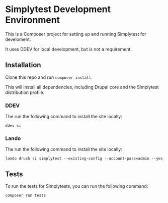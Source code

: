# Simplytest Development Environment

This is a Composer project for setting up and running Simplytest for develoment.

It uses DDEV for local development, but is not a requirement.

## Installation

Clone this repo and run `composer install`.

This will install all dependencies, including Drupal core and the Simplytest distribution profile.

### DDEV
The run the following command to install the site locally:

```
ddev si
```

### Lando
The run the following command to install the site locally:
```
lando drush si simplytest --existing-config --account-pass=admin --yes
```

## Tests

To run the tests for Simplytests, you can run the following command:

```
composer run tests
```
